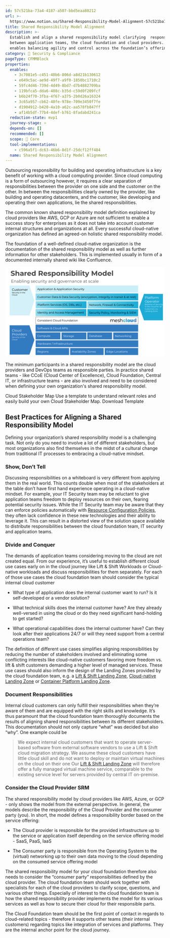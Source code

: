 ```yaml
---
id: 57c521ba-73a4-4187-a507-bbd5eaa80212
url: >-
  https://www.notion.so/Shared-Responsibility-Model-Alignment-57c521ba73a44187a507bbd5eaa80212
title: Shared Responsibility Model Alignment
description: >-
  Establish and align a shared responsibility model clarifying  responsibilities
  between application teams, the cloud foundation and cloud providers. This
  enables balancing agility and control across the foundation’s offerings.
category: 🔖 Security & Compliance
pageType: CFMMBlock
properties:
  enables:
    - 3c7081e5-c451-40b6-806d-a8d21b130612
    - e649c5ac-ae9d-49f7-a9f0-1850bc1710c2
    - 59fc4d46-739d-4d49-8bd7-d7b4882709ba
    - 119bfca5-dda6-408c-b35d-c59d0f209fcf
    - b6b24f70-3fba-4f67-a375-2b0d26a16324
    - 3c65a957-cb62-40fe-978e-709e3450f7fe
    - d1904912-b420-4a10-a62c-aa578fb847ff
    - af14b5df-77b4-4def-b761-8fadabd241ca
  redaction-state: mvp1
  journey-stage: ⭐️
  depends-on: []
  recommended: []
  scope: 🏢 Core
  tool-implementations:
    - c596a5f1-dc63-46b6-8d1f-25dcf12ff484
  name: Shared Responsibility Model Alignment
---
```


Outsourcing responsibility for building and operating infrastructure is a key benefit of working with a cloud computing provider. Since cloud computing is a form of outsourcing however, it requires a clear separation of responsibilities between the provider on one side and the customer on the other. In between the responsibilities clearly owned by the provider, like building and operating datacenters, and the customer, like developing and operating their own applications, lie the shared responsibilities. 

The common known shared responsibility model definition explained by cloud providers like AWS, GCP or Azure are not sufficient to enable a success story for enterprises as it does not take into account customer internal structures and organizations at all. Every successful cloud-native organization has defined an agreed-on holistic shared responsibility model.

The foundation of a well-defined cloud-native organization is the documentation of the shared responsibility model as well as further information for other stakeholders. This is implemented usually in form of a documented internally shared wiki like Confluence.

![image-a225542d-2bd5-434a-a62d-c469db0f453a](./a225542d-2bd5-434a-a62d-c469db0f453a.png)

The minimum participants in a shared responsibility model are the cloud providers and DevOps teams as responsible parties. In practice shared teams - like CCoE (Cloud Center of Excellence), Cloud Foundation, Central IT, or infrastructure teams - are also involved and need to be considered when defining your own organization's shared responsibility model.

<!--notion-markdown-cms:raw-->
<CallToAction>
  <CtaHeader>Cloud Stakeholder Map</CtaHeader>
  <CtaText>Use a template to understand relevant roles and easily build your own Cloud Stakeholder Map.</CtaText>
  <CtaButton class="btn-primary" url="https://www.meshcloud.io/cloudfoundation-stakeholder-map/">Download Template</CtaButton>
</CallToAction>

## Best Practices for Aligning a Shared Responsibility Model

Defining your organization’s shared responsibility model is a challenging task. Not only do you need to involve a lot of different stakeholders, but most organizations also find themselves in the midst of a cultural change from traditional IT processes to embracing a cloud-native mindset. 

### Show, Don’t Tell

Discussing responsibilities on a whiteboard is very different from applying them in the real world. This counts double when most of the stakeholders at the table don’t have first hand experience operating in a cloud-native mindset. For example, your IT Security team may be reluctant to give  application teams freedom to deploy resources on their own, fearing potential security issues. While the IT Security team may be aware that they can enforce policies automatically with [Resource Configuration Policies](./resource-configuration-policies.md), they often lack confidence in these new technologies and their ability to leverage it. This can result in a distorted view of the solution space available to distribute responsibilities between the cloud foundation team, IT security and application teams.

### Divide and Conquer

The demands of application teams considering moving to the cloud are not created equal. From our experience, it’s useful to establish different cloud use cases early on in the cloud journey like Lift & Shift Workloads or Cloud-native workloads and discuss responsibilities for them separately. For each of those use cases the cloud foundation team should consider the typical internal cloud customer

- What type of application does the internal customer want to run? Is it self-developed or a vendor solution?

- What technical skills does the internal customer have? Are they already well-versed in using the cloud or do they need significant hand-holding to get started?

- What operational capabilities does the internal customer have? Can they look after their applications 24/7 or will they need support from a central operations team?

The definition of different use cases simplifies aligning responsibilities by reducing the number of stakeholders involved and eliminating some conflicting interests like cloud-native customers favoring more freedom vs. lift & shift customers demanding a higher level of managed services. These use cases should also inform the design of the Landing Zones provided by the cloud foundation team, e.g. a [Lift & Shift Landing Zone](../tenant-management/lift-and-shift-landing-zone.md), [Cloud-native Landing Zone](../tenant-management/cloud-native-landing-zone.md) or [Container Platform Landing Zone](../tenant-management/container-platform-landing-zone.md).

### Document Responsibilities

Internal cloud customers can only fulfill their responsibilities when they’re aware of them and are equipped with the right skills and knowledge. It’s thus paramount that the cloud foundation team thoroughly documents the results of aligning shared responsibilities between its different stakeholders. This documentation should not only capture “what” was decided but also “why”. One example could be

> We expect internal cloud customers that want to operate server-based software from external software vendors to use a Lift & Shift cloud migration strategy. We assume these cloud customers have little cloud skill and do not want to deploy or maintain virtual machines on the cloud on their one  Our [Lift & Shift Landing Zone](../tenant-management/lift-and-shift-landing-zone.md) will therefore offer a fully managed virtual machine service, comparable to the existing service level for servers provided by central IT on-premise.

### Consider the Cloud Provider SRM

The shared responsibility model by cloud providers like AWS, Azure, or GCP - only shows the model from the external perspective. In general, the models describe the responsibility of the Cloud Provider and the consumer party (you). In short, the model defines a responsibility border based on the service offering:

- The Cloud provider is responsible for the provided infrastructure up to the service or application itself depending on the service offering model - SaaS, PaaS, IaaS

- The Consumer party is responsible from the Operating System to the (virtual) networking up to their own data moving to the cloud depending on the consumed service offering model

The shared responsibility model for your cloud foundation therefore also needs to consider the “consumer party” responsibilities defined by the cloud provider. The cloud foundation team should work together with specialists for each of the cloud providers to clarify  scope, questions, and various other things. Especially of interest to the cloud foundation team is how the shared responsibility provider implements the model for its various services as well as how to secure their cloud for their responsible parts.

The Cloud Foundation team should be the first point of contact in regards to cloud-related topics - therefore it supports other teams (their internal customers) regarding topics like integration of services and platforms. They are the internal anchor point for the cloud journey.

